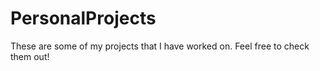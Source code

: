 # PersonalProjects
These are some of my projects that I have worked on.
Feel free to check them out!
